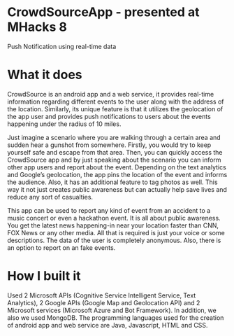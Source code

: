 # CrowdSourceApp - presented at MHacks 8 
Push Notification using real-time data

# What it does
CrowdSource is an android app and a web service, it provides real-time information regarding different events to the user along with the address of the location. Similarly, its unique feature is that it utilizes the geolocation of the app user and provides push notifications to users about the events happening under the radius of 10 miles.

Just imagine a scenario where you are walking through a certain area and sudden hear a gunshot from somewhere. Firstly, you would try to keep yourself safe and escape from that area. Then, you can quickly access the CrowdSource app and by just speaking about the scenario you can inform other app users and report about the event. Depending on the text analytics and Google’s geolocation, the app pins the location of the event and informs the audience. Also, it has an additional feature to tag photos as well. This way it not just creates public awareness but can actually help save lives and reduce any sort of casualties.

This app can be used to report any kind of event from an accident to a music concert or even a hackathon event. It is all about public awareness. You get the latest news happening-in near your location faster than CNN, FOX News or any other media. All that is required is just your voice or some descriptions. The data of the user is completely anonymous. Also, there is an option to report on an fake events.

# How I built it
Used 2 Microsoft APIs (Cognitive Service Intelligent Service, Text Analytics), 2 Google APIs (Google Map and Geolocation API) and 2 Microsoft services (Microsoft Azure and Bot Framework). In addition, we also we used MongoDB.
The programming languages used for the creation of android app and web service are Java, Javascript, HTML and CSS.
